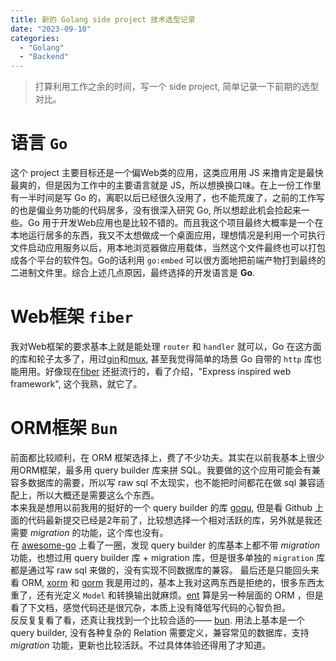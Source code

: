 ```yaml
---
title: 新的 Golang side project 技术选型记录
date: "2023-09-10"
categories:
  - "Golang"
  - "Backend"
---
```


> 打算利用工作之余的时间，写一个 side project, 简单记录一下前期的选型对比。

# 语言 `Go`

这个 project 主要目标还是一个偏Web类的应用，这类应用用 JS 来撸肯定是最快最爽的，但是因为工作中的主要语言就是 JS，所以想换换口味。在上一份工作里有一半时间是写 Go 的，离职以后已经很久没用了，也不能荒废了，之前的工作写的也是偏业务功能的代码居多，没有很深入研究 Go, 所以想趁此机会捡起来一些。Go 用于开发Web应用也是比较不错的。而且我这个项目最终大概率是一个在本地运行居多的东西，我又不太想做成一个桌面应用，理想情况是利用一个可执行文件启动应用服务以后，用本地浏览器做应用载体，当然这个文件最终也可以打包成各个平台的软件包。Go的话利用 `go:embed` 可以很方面地把前端产物打到最终的二进制文件里。综合上述几点原因，最终选择的开发语言是 **Go**.

# Web框架 `fiber`

我对Web框架的要求基本上就是能处理 `router` 和 `handler` 就可以，Go 在这方面的库和轮子太多了，用过[gin](https://github.com/gin-gonic/gin)和[mux](https://github.com/gorilla/mux), 甚至我觉得简单的场景 Go 自带的 `http` 库也能用用。好像现在[fiber](https://github.com/gofiber/fiber) 还挺流行的，看了介绍，"Express inspired web framework", 这个我熟，就它了。

# ORM框架 `Bun`

前面都比较顺利，在 ORM 框架选择上，费了不少功夫。其实在以前我基本上很少用ORM框架，最多用 query builder 库来拼 SQL。我要做的这个应用可能会有兼容多数据库的需要，所以写 raw sql 不太现实，也不能把时间都花在做 sql 兼容适配上，所以大概还是需要这么个东西。  
本来我是想用以前我用的挺好的一个 query builder 的库 [goqu](https://github.com/doug-martin/goqu), 但是看 Github 上面的代码最新提交已经是2年前了，比较想选择一个相对活跃的库，另外就是我还需要 _migration_ 的功能，这个库也没有。  
 在 [awesome-go](https://awesome-go.com/) 上看了一圈，发现 query builder 的库基本上都不带 _migration_ 功能，也想过用 query builder 库 + migration 库，但是很多单独的 `migration` 库都是通过写 raw sql 来做的，没有实现不同数据库的兼容。
最后还是只能回头来看 ORM, [xorm](https://xorm.io/) 和 [gorm](https://gorm.io/) 我是用过的，基本上我对这两东西是拒绝的，很多东西太重了，还有光定义 `Model` 和转换输出就麻烦。[ent](https://github.com/ent/ent) 算是另一种层面的 ORM ，但是看了下文档，感觉代码还是很冗杂，本质上没有降低写代码的心智负担。  
反反复复看了看，还真让我找到一个比较合适的—— [bun](https://bun.uptrace.dev/). 用法上基本是一个 query builder, 没有各种复杂的 Relation 需要定义，兼容常见的数据库，支持 _migration_ 功能，更新也比较活跃。不过具体体验还得用了才知道。
